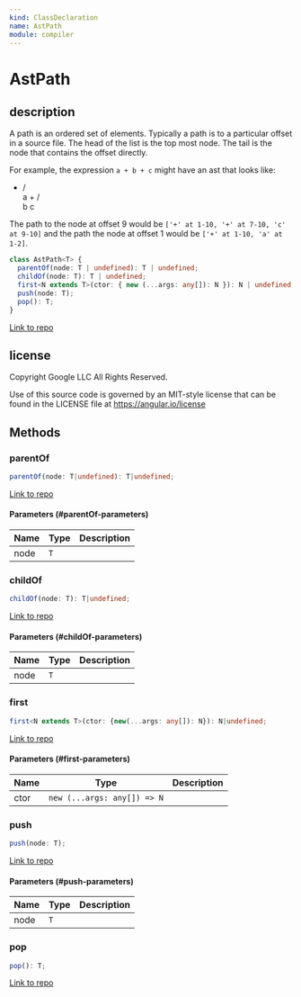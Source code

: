 ```yaml
---
kind: ClassDeclaration
name: AstPath
module: compiler
---
```


# AstPath

## description

A path is an ordered set of elements. Typically a path is to a
particular offset in a source file. The head of the list is the top
most node. The tail is the node that contains the offset directly.

For example, the expression `a + b + c` might have an ast that looks
like:

- / \
  a +
  / \
  b c

The path to the node at offset 9 would be `['+' at 1-10, '+' at 7-10, 'c' at 9-10]` and the path the node at offset 1 would be
`['+' at 1-10, 'a' at 1-2]`.

```ts
class AstPath<T> {
  parentOf(node: T | undefined): T | undefined;
  childOf(node: T): T | undefined;
  first<N extends T>(ctor: { new (...args: any[]): N }): N | undefined;
  push(node: T);
  pop(): T;
}
```

[Link to repo](https://github.com/timdeschryver/angular/blob/master/packages/compiler/src/ast_path.ts#L26-L60)

## license

Copyright Google LLC All Rights Reserved.

Use of this source code is governed by an MIT-style license that can be
found in the LICENSE file at https://angular.io/license

## Methods

### parentOf

```ts
parentOf(node: T|undefined): T|undefined;
```

[Link to repo](https://github.com/timdeschryver/angular/blob/master/packages/compiler/src/ast_path.ts#L39-L41)

#### Parameters (#parentOf-parameters)

| Name | Type | Description |
| ---- | ---- | ----------- |
| node | `T`  |             |

### childOf

```ts
childOf(node: T): T|undefined;
```

[Link to repo](https://github.com/timdeschryver/angular/blob/master/packages/compiler/src/ast_path.ts#L42-L44)

#### Parameters (#childOf-parameters)

| Name | Type | Description |
| ---- | ---- | ----------- |
| node | `T`  |             |

### first

```ts
first<N extends T>(ctor: {new(...args: any[]): N}): N|undefined;
```

[Link to repo](https://github.com/timdeschryver/angular/blob/master/packages/compiler/src/ast_path.ts#L46-L51)

#### Parameters (#first-parameters)

| Name | Type                        | Description |
| ---- | --------------------------- | ----------- |
| ctor | `new (...args: any[]) => N` |             |

### push

```ts
push(node: T);
```

[Link to repo](https://github.com/timdeschryver/angular/blob/master/packages/compiler/src/ast_path.ts#L53-L55)

#### Parameters (#push-parameters)

| Name | Type | Description |
| ---- | ---- | ----------- |
| node | `T`  |             |

### pop

```ts
pop(): T;
```

[Link to repo](https://github.com/timdeschryver/angular/blob/master/packages/compiler/src/ast_path.ts#L57-L59)
